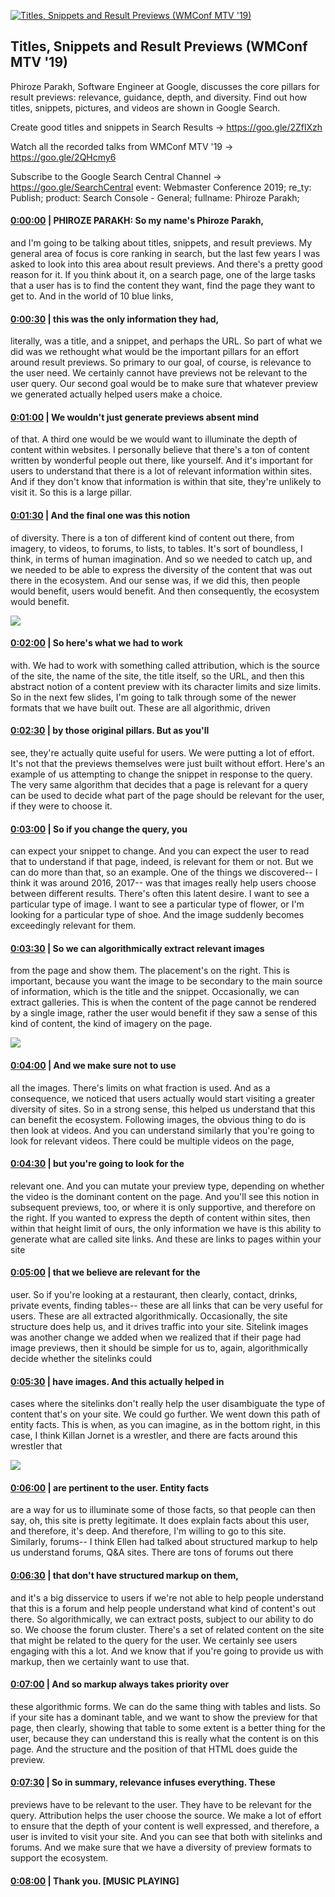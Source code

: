 [![Titles, Snippets and Result Previews (WMConf MTV '19)](https://i.ytimg.com/vi/ezLO7yC4aFo/hqdefault.jpg)](https://www.youtube.com/watch?v=ezLO7yC4aFo)

## Titles, Snippets and Result Previews (WMConf MTV '19)

Phiroze Parakh, Software Engineer at Google, discusses the core pillars for result previews: relevance, guidance, depth, and diversity. Find out how titles, snippets, pictures, and videos are shown in Google Search.



Create good titles and snippets in Search Results → https://goo.gle/2ZflXzh 



Watch all the recorded talks from WMConf MTV '19 → https://goo.gle/2QHcmy6 



Subscribe to the Google Search Central Channel → https://goo.gle/SearchCentral event: Webmaster Conference 2019; re_ty: Publish; product: Search Console - General; fullname: Phiroze Parakh;



#### [0:00:00](https://www.youtube.com/watch?v=ezLO7yC4aFo&t=0) |  PHIROZE PARAKH: So my name's Phiroze Parakh,

and I'm going to be talking about titles, snippets, and result previews. My general area of focus is core ranking in search, but the last few years I was asked to look into this area about result previews. And there's a pretty good reason for it. If you think about it, on a search page, one of the large tasks that a user has is to find the content they want, find the page they want to get to. And in the world of 10 blue links,  

#### [0:00:30](https://www.youtube.com/watch?v=ezLO7yC4aFo&t=30) |  this was the only information they had,

literally, was a title, and a snippet, and perhaps the URL. So part of what we did was we rethought what would be the important pillars for an effort around result previews. So primary to our goal, of course, is relevance to the user need. We certainly cannot have previews not be relevant to the user query. Our second goal would be to make sure that whatever preview we generated actually helped users make a choice.  

#### [0:01:00](https://www.youtube.com/watch?v=ezLO7yC4aFo&t=60) |  We wouldn't just generate previews absent mind

of that. A third one would be we would want to illuminate the depth of content within websites. I personally believe that there's a ton of content written by wonderful people out there, like yourself. And it's important for users to understand that there is a lot of relevant information within sites. And if they don't know that information is within that site, they're unlikely to visit it. So this is a large pillar.  

#### [0:01:30](https://www.youtube.com/watch?v=ezLO7yC4aFo&t=90) |  And the final one was this notion

of diversity. There is a ton of different kind of content out there, from imagery, to videos, to forums, to lists, to tables. It's sort of boundless, I think, in terms of human imagination. And so we needed to catch up, and we needed to be able to express the diversity of the content that was out there in the ecosystem. And our sense was, if we did this, then people would benefit, users would benefit. And then consequently, the ecosystem would benefit.  

![](https://i.ytimg.com/vi/ezLO7yC4aFo/hq1.jpg)



#### [0:02:00](https://www.youtube.com/watch?v=ezLO7yC4aFo&t=120) |  So here's what we had to work

with. We had to work with something called attribution, which is the source of the site, the name of the site, the title itself, so the URL, and then this abstract notion of a content preview with its character limits and size limits. So in the next few slides, I'm going to talk through some of the newer formats that we have built out. These are all algorithmic, driven  

#### [0:02:30](https://www.youtube.com/watch?v=ezLO7yC4aFo&t=150) |  by those original pillars. But as you'll

see, they're actually quite useful for users. We were putting a lot of effort. It's not that the previews themselves were just built without effort. Here's an example of us attempting to change the snippet in response to the query. The very same algorithm that decides that a page is relevant for a query can be used to decide what part of the page should be relevant for the user, if they were to choose it.  

#### [0:03:00](https://www.youtube.com/watch?v=ezLO7yC4aFo&t=180) |  So if you change the query, you

can expect your snippet to change. And you can expect the user to read that to understand if that page, indeed, is relevant for them or not. But we can do more than that, so an example. One of the things we discovered-- I think it was around 2016, 2017-- was that images really help users choose between different results. There's often this latent desire. I want to see a particular type of image. I want to see a particular type of flower, or I'm looking for a particular type of shoe. And the image suddenly becomes exceedingly relevant for them.  

#### [0:03:30](https://www.youtube.com/watch?v=ezLO7yC4aFo&t=210) |  So we can algorithmically extract relevant images

from the page and show them. The placement's on the right. This is important, because you want the image to be secondary to the main source of information, which is the title and the snippet. Occasionally, we can extract galleries. This is when the content of the page cannot be rendered by a single image, rather the user would benefit if they saw a sense of this kind of content, the kind of imagery on the page.  

![](https://i.ytimg.com/vi/ezLO7yC4aFo/hq2.jpg)



#### [0:04:00](https://www.youtube.com/watch?v=ezLO7yC4aFo&t=240) |  And we make sure not to use

all the images. There's limits on what fraction is used. And as a consequence, we noticed that users actually would start visiting a greater diversity of sites. So in a strong sense, this helped us understand that this can benefit the ecosystem. Following images, the obvious thing to do is then look at videos. And you can understand similarly that you're going to look for relevant videos. There could be multiple videos on the page,  

#### [0:04:30](https://www.youtube.com/watch?v=ezLO7yC4aFo&t=270) |  but you're going to look for the

relevant one. And you can mutate your preview type, depending on whether the video is the dominant content on the page. And you'll see this notion in subsequent previews, too, or where it is only supportive, and therefore on the right. If you wanted to express the depth of content within sites, then within that height limit of ours, the only information we have is this ability to generate what are called site links. And these are links to pages within your site  

#### [0:05:00](https://www.youtube.com/watch?v=ezLO7yC4aFo&t=300) |  that we believe are relevant for the

user. So if you're looking at a restaurant, then clearly, contact, drinks, private events, finding tables-- these are all links that can be very useful for users. These are all extracted algorithmically. Occasionally, the site structure does help us, and it drives traffic into your site. Sitelink images was another change we added when we realized that if their page had image previews, then it should be simple for us to, again, algorithmically decide whether the sitelinks could  

#### [0:05:30](https://www.youtube.com/watch?v=ezLO7yC4aFo&t=330) |  have images. And this actually helped in

cases where the sitelinks don't really help the user disambiguate the type of content that's on your site. We could go further. We went down this path of entity facts. This is when, as you can imagine, as in the bottom right, in this case, I think Killan Jornet is a wrestler, and there are facts around this wrestler that  

![](https://i.ytimg.com/vi/ezLO7yC4aFo/hq3.jpg)



#### [0:06:00](https://www.youtube.com/watch?v=ezLO7yC4aFo&t=360) |  are pertinent to the user. Entity facts

are a way for us to illuminate some of those facts, so that people can then say, oh, this site is pretty legitimate. It does explain facts about this user, and therefore, it's deep. And therefore, I'm willing to go to this site. Similarly, forums-- I think Ellen had talked about structured markup to help us understand forums, Q&A sites. There are tons of forums out there  

#### [0:06:30](https://www.youtube.com/watch?v=ezLO7yC4aFo&t=390) |  that don't have structured markup on them,

and it's a big disservice to users if we're not able to help people understand that this is a forum and help people understand what kind of content's out there. So algorithmically, we can extract posts, subject to our ability to do so. We choose the forum cluster. There's a set of related content on the site that might be related to the query for the user. We certainly see users engaging with this a lot. And we know that if you're going to provide us with markup, then we certainly want to use that.  

#### [0:07:00](https://www.youtube.com/watch?v=ezLO7yC4aFo&t=420) |  And so markup always takes priority over

these algorithmic forms. We can do the same thing with tables and lists. So if your site has a dominant table, and we want to show the preview for that page, then clearly, showing that table to some extent is a better thing for the user, because they can understand this is really what the content is on this page. And the structure and the position of that HTML does guide the preview.  

#### [0:07:30](https://www.youtube.com/watch?v=ezLO7yC4aFo&t=450) |  So in summary, relevance infuses everything. These

previews have to be relevant to the user. They have to be relevant for the query. Attribution helps the user choose the source. We make a lot of effort to ensure that the depth of your content is well expressed, and therefore, a user is invited to visit your site. And you can see that both with sitelinks and forums. And we make sure that we have a diversity of preview formats to support the ecosystem.  

#### [0:08:00](https://www.youtube.com/watch?v=ezLO7yC4aFo&t=480) |  Thank you. [MUSIC PLAYING]  

